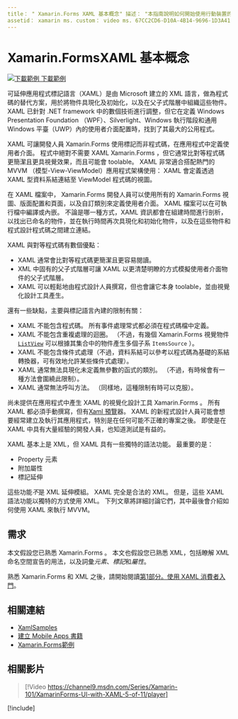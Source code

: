```yaml
---
title： " Xamarin.Forms XAML 基本概念" 描述： "本指南說明如何開始使用行動裝置的跨平臺 XAML。 XAML 可讓開發人員使用標記來定義應用程式中的使用者介面， Xamarin.Forms 而不是程式碼。」
assetid： xamarin ms. custom： video ms. 67CC2CD6-D10A-4B14-9696-1D3A410EFFBF ms. 技術： xamarin-表單作者： davidbritch ms-chap： dabritch ms. date：10/25/2017 否-loc： [ Xamarin.Forms ， Xamarin.Essentials ]
---
```


# <a name="xamarinforms-xaml-basics"></a>Xamarin.FormsXAML 基本概念

[![下載範例 ](~/media/shared/download.png) 下載範例](https://docs.microsoft.com/samples/xamarin/xamarin-forms-samples/xamlsamples)

可延伸應用程式標記語言（XAML）是由 Microsoft 建立的 XML 語言，做為程式碼的替代方案，用於將物件具現化及初始化，以及在父子式階層中組織這些物件。 XAML 已針對 .NET framework 中的數個技術進行調整，但它在定義 Windows Presentation Foundation （WPF）、Silverlight、Windows 執行階段和通用 Windows 平臺（UWP）內的使用者介面配置時，找到了其最大的公用程式。

XAML 可讓開發人員 Xamarin.Forms 使用標記而非程式碼，在應用程式中定義使用者介面。 程式中絕對不需要 XAML Xamarin.Forms ，但它通常比對等程式碼更簡潔且更具視覺效果，而且可能會 toolable。 XAML 非常適合搭配熱門的 MVVM （模型-View-ViewModel）應用程式架構使用： XAML 會定義透過 XAML 型資料系結連結至 ViewModel 程式碼的視圖。

在 XAML 檔案中， Xamarin.Forms 開發人員可以使用所有的 Xamarin.Forms 視圖、版面配置和頁面，以及自訂類別來定義使用者介面。 XAML 檔案可以在可執行檔中編譯或內嵌。 不論是哪一種方式，XAML 資訊都會在組建時間進行剖析，以找出已命名的物件，並在執行時間再次具現化和初始化物件，以及在這些物件和程式設計程式碼之間建立連結。

XAML 與對等程式碼有數個優點：

- XAML 通常會比對等程式碼更簡潔且更容易閱讀。
- XML 中固有的父子式階層可讓 XAML 以更清楚明瞭的方式模擬使用者介面物件的父子式階層。
- XAML 可以輕鬆地由程式設計人員撰寫，但也會讓它本身 toolable，並由視覺化設計工具產生。

還有一些缺點，主要與標記語言內建的限制有關：

- XAML 不能包含程式碼。 所有事件處理常式都必須在程式碼檔中定義。
- XAML 不能包含重複處理的迴圈。 （不過，有幾個 Xamarin.Forms 視覺物件 [`ListView`](xref:Xamarin.Forms.ListView) 可以根據其集合中的物件產生多個子系 `ItemsSource` ）。
- XAML 不能包含條件式處理（不過，資料系結可以參考以程式碼為基礎的系結轉換器，可有效地允許某些條件式處理）。
- XAML 通常無法具現化未定義無參數的函式的類別。 （不過，有時候會有一種方法會圍繞此限制）。
- XAML 通常無法呼叫方法。 （同樣地，這種限制有時可以克服）。

尚未提供在應用程式中產生 XAML 的視覺化設計工具 Xamarin.Forms 。 所有 XAML 都必須手動撰寫，但有[Xaml 預覽](~/xamarin-forms/xaml/xaml-previewer/index.md)器。 XAML 的新程式設計人員可能會想要經常建立及執行其應用程式，特別是在任何可能不正確的專案之後。 即使是在 XAML 中具有大量經驗的開發人員，也知道測試是有益的。

XAML 基本上是 XML，但 XAML 具有一些獨特的語法功能。 最重要的是：

- Property 元素
- 附加屬性
- 標記延伸

這些功能*不*是 XML 延伸模組。 XAML 完全是合法的 XML。 但是，這些 XAML 語法功能以獨特的方式使用 XML。 下列文章將詳細討論它們，其中最後會介紹如何使用 XAML 來執行 MVVM。

## <a name="requirements"></a>需求

本文假設您已熟悉 Xamarin.Forms 。 本文也假設您已熟悉 XML，包括瞭解 XML 命名空間宣告的用法，以及詞彙*元素*、*標記*和*屬性*。

熟悉 Xamarin.Forms 和 XML 之後，請開始閱讀[第1部分。使用 XAML 消費者入門](~/xamarin-forms/xaml/xaml-basics/get-started-with-xaml.md)。

## <a name="related-links"></a>相關連結

- [XamlSamples](https://docs.microsoft.com/samples/xamarin/xamarin-forms-samples/xamlsamples)
- [建立 Mobile Apps 書籍](~/xamarin-forms/creating-mobile-apps-xamarin-forms/index.md)
- [Xamarin.Forms範例](https://docs.microsoft.com/samples/browse/?products=xamarin&term=Xamarin.Forms)

## <a name="related-video"></a>相關影片

> [!Video https://channel9.msdn.com/Series/Xamarin-101/XamarinForms-UI-with-XAML-5-of-11/player]

[!include[](~/essentials/includes/xamarin-show-essentials.md)]
